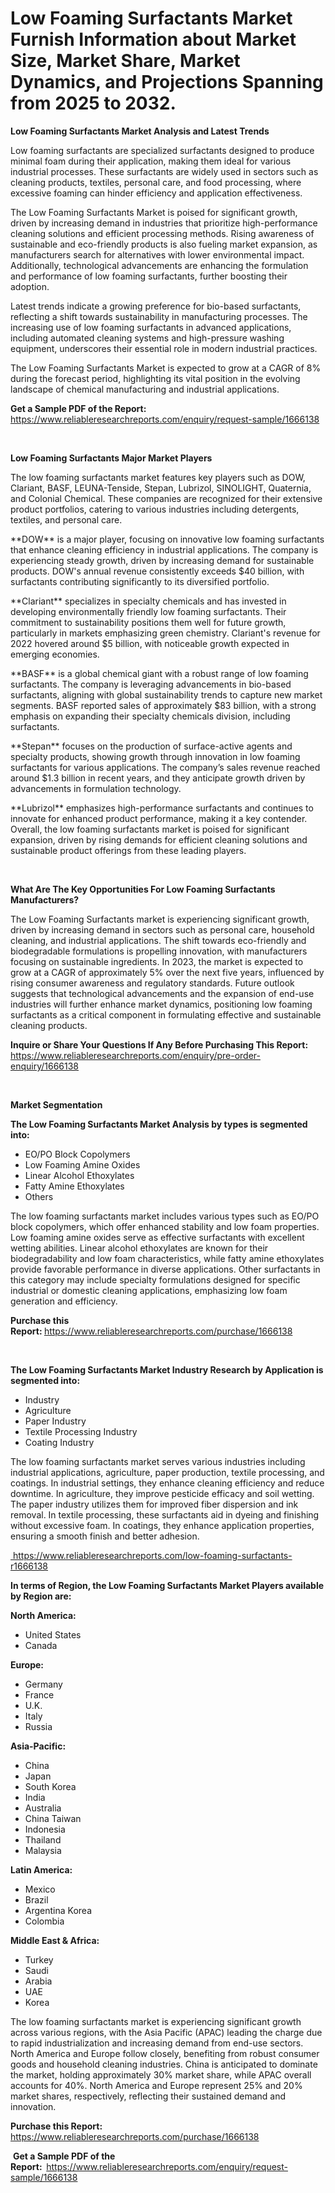 <p><h1>Low Foaming Surfactants Market Furnish Information about Market Size, Market Share, Market Dynamics, and Projections Spanning from 2025 to 2032.</h1></p><p><strong>Low Foaming Surfactants Market Analysis and Latest Trends</strong></p>
<p><p>Low foaming surfactants are specialized surfactants designed to produce minimal foam during their application, making them ideal for various industrial processes. These surfactants are widely used in sectors such as cleaning products, textiles, personal care, and food processing, where excessive foaming can hinder efficiency and application effectiveness.</p><p>The Low Foaming Surfactants Market is poised for significant growth, driven by increasing demand in industries that prioritize high-performance cleaning solutions and efficient processing methods. Rising awareness of sustainable and eco-friendly products is also fueling market expansion, as manufacturers search for alternatives with lower environmental impact. Additionally, technological advancements are enhancing the formulation and performance of low foaming surfactants, further boosting their adoption.</p><p>Latest trends indicate a growing preference for bio-based surfactants, reflecting a shift towards sustainability in manufacturing processes. The increasing use of low foaming surfactants in advanced applications, including automated cleaning systems and high-pressure washing equipment, underscores their essential role in modern industrial practices.</p><p>The Low Foaming Surfactants Market is expected to grow at a CAGR of 8% during the forecast period, highlighting its vital position in the evolving landscape of chemical manufacturing and industrial applications.</p></p>
<p><strong>Get a Sample PDF of the Report:&nbsp;</strong> <a href="https://www.reliableresearchreports.com/enquiry/request-sample/1666138?utm_campaign=2853&utm_medium=2&utm_source=Github&utm_content=ia&utm_term=17042025&utm_id=low-foaming-surfactants">https://www.reliableresearchreports.com/enquiry/request-sample/1666138</a></p>
<p>&nbsp;</p>
<p><strong>Low Foaming Surfactants Major Market Players</strong></p>
<p><p>The low foaming surfactants market features key players such as DOW, Clariant, BASF, LEUNA-Tenside, Stepan, Lubrizol, SINOLIGHT, Quaternia, and Colonial Chemical. These companies are recognized for their extensive product portfolios, catering to various industries including detergents, textiles, and personal care.</p><p>**DOW** is a major player, focusing on innovative low foaming surfactants that enhance cleaning efficiency in industrial applications. The company is experiencing steady growth, driven by increasing demand for sustainable products. DOW's annual revenue consistently exceeds $40 billion, with surfactants contributing significantly to its diversified portfolio.</p><p>**Clariant** specializes in specialty chemicals and has invested in developing environmentally friendly low foaming surfactants. Their commitment to sustainability positions them well for future growth, particularly in markets emphasizing green chemistry. Clariant's revenue for 2022 hovered around $5 billion, with noticeable growth expected in emerging economies.</p><p>**BASF** is a global chemical giant with a robust range of low foaming surfactants. The company is leveraging advancements in bio-based surfactants, aligning with global sustainability trends to capture new market segments. BASF reported sales of approximately $83 billion, with a strong emphasis on expanding their specialty chemicals division, including surfactants.</p><p>**Stepan** focuses on the production of surface-active agents and specialty products, showing growth through innovation in low foaming surfactants for various applications. The company’s sales revenue reached around $1.3 billion in recent years, and they anticipate growth driven by advancements in formulation technology.</p><p>**Lubrizol** emphasizes high-performance surfactants and continues to innovate for enhanced product performance, making it a key contender. Overall, the low foaming surfactants market is poised for significant expansion, driven by rising demands for efficient cleaning solutions and sustainable product offerings from these leading players.</p></p>
<p>&nbsp;</p>
<p><strong>What Are The Key Opportunities For Low Foaming Surfactants Manufacturers?</strong></p>
<p><p>The Low Foaming Surfactants market is experiencing significant growth, driven by increasing demand in sectors such as personal care, household cleaning, and industrial applications. The shift towards eco-friendly and biodegradable formulations is propelling innovation, with manufacturers focusing on sustainable ingredients. In 2023, the market is expected to grow at a CAGR of approximately 5% over the next five years, influenced by rising consumer awareness and regulatory standards. Future outlook suggests that technological advancements and the expansion of end-use industries will further enhance market dynamics, positioning low foaming surfactants as a critical component in formulating effective and sustainable cleaning products.</p></p>
<p><strong>Inquire or Share Your Questions If Any Before Purchasing This Report:</strong> <a href="https://www.reliableresearchreports.com/enquiry/pre-order-enquiry/1666138?utm_campaign=2853&utm_medium=2&utm_source=Github&utm_content=ia&utm_term=17042025&utm_id=low-foaming-surfactants">https://www.reliableresearchreports.com/enquiry/pre-order-enquiry/1666138</a></p>
<p>&nbsp;</p>
<p><strong>Market Segmentation</strong></p>
<p><strong>The Low Foaming Surfactants Market Analysis by types is segmented into:</strong></p>
<p><ul><li>EO/PO Block Copolymers</li><li>Low Foaming Amine Oxides</li><li>Linear Alcohol Ethoxylates</li><li>Fatty Amine Ethoxylates</li><li>Others</li></ul></p>
<p><p>The low foaming surfactants market includes various types such as EO/PO block copolymers, which offer enhanced stability and low foam properties. Low foaming amine oxides serve as effective surfactants with excellent wetting abilities. Linear alcohol ethoxylates are known for their biodegradability and low foam characteristics, while fatty amine ethoxylates provide favorable performance in diverse applications. Other surfactants in this category may include specialty formulations designed for specific industrial or domestic cleaning applications, emphasizing low foam generation and efficiency.</p></p>
<p><strong>Purchase this Report:&nbsp;</strong><a href="https://www.reliableresearchreports.com/purchase/1666138?utm_campaign=2853&utm_medium=2&utm_source=Github&utm_content=ia&utm_term=17042025&utm_id=low-foaming-surfactants">https://www.reliableresearchreports.com/purchase/1666138</a></p>
<p>&nbsp;</p>
<p><strong>The Low Foaming Surfactants Market Industry Research by Application is segmented into:</strong></p>
<p><ul><li>Industry</li><li>Agriculture</li><li>Paper Industry</li><li>Textile Processing Industry</li><li>Coating Industry</li></ul></p>
<p><p>The low foaming surfactants market serves various industries including industrial applications, agriculture, paper production, textile processing, and coatings. In industrial settings, they enhance cleaning efficiency and reduce downtime. In agriculture, they improve pesticide efficacy and soil wetting. The paper industry utilizes them for improved fiber dispersion and ink removal. In textile processing, these surfactants aid in dyeing and finishing without excessive foam. In coatings, they enhance application properties, ensuring a smooth finish and better adhesion.</p></p>
<p><a href="https://www.reliableresearchreports.com/low-foaming-surfactants-r1666138?utm_campaign=2853&utm_medium=2&utm_source=Github&utm_content=ia&utm_term=17042025&utm_id=low-foaming-surfactants">&nbsp;https://www.reliableresearchreports.com/low-foaming-surfactants-r1666138</a></p>
<p><strong>In terms of Region, the Low Foaming Surfactants Market Players available by Region are:</strong></p>
<p>
    <p> <strong> North America: </strong>
        <ul>
            <li>United States</li>
            <li>Canada</li>
        </ul>
        </p> 
    <p> <strong> Europe: </strong>
        <ul>
            <li>Germany</li>
            <li>France</li>
            <li>U.K.</li>
            <li>Italy</li>
            <li>Russia</li>
        </ul>
        </p> 
    <p> <strong> Asia-Pacific: </strong>
        <ul>
            <li>China</li>
            <li>Japan</li>
            <li>South Korea</li>
            <li>India</li>
            <li>Australia</li>
            <li>China Taiwan</li>
            <li>Indonesia</li>
            <li>Thailand</li>
            <li>Malaysia</li>
        </ul>
        </p> 
    <p> <strong> Latin America: </strong>
        <ul>
            <li>Mexico</li>
            <li>Brazil</li>
            <li>Argentina Korea</li>
            <li>Colombia</li>
        </ul>
        </p> 
    <p> <strong> Middle East & Africa: </strong>
        <ul>
            <li>Turkey</li>
            <li>Saudi</li>
            <li>Arabia</li>
            <li>UAE</li>
            <li>Korea</li>
        </ul>
    </p>
    </p>
<p><p>The low foaming surfactants market is experiencing significant growth across various regions, with the Asia Pacific (APAC) leading the charge due to rapid industrialization and increasing demand from end-use sectors. North America and Europe follow closely, benefiting from robust consumer goods and household cleaning industries. China is anticipated to dominate the market, holding approximately 30% market share, while APAC overall accounts for 40%. North America and Europe represent 25% and 20% market shares, respectively, reflecting their sustained demand and innovation.</p></p>
<p><strong>Purchase this Report: </strong><a href="https://www.reliableresearchreports.com/purchase/1666138?utm_campaign=2853&utm_medium=2&utm_source=Github&utm_content=ia&utm_term=17042025&utm_id=low-foaming-surfactants">https://www.reliableresearchreports.com/purchase/1666138</a></p>
<p>&nbsp;<strong>Get a Sample PDF of the Report:&nbsp;&nbsp;</strong><a href="https://www.reliableresearchreports.com/enquiry/request-sample/1666138?utm_campaign=2853&utm_medium=2&utm_source=Github&utm_content=ia&utm_term=17042025&utm_id=low-foaming-surfactants">https://www.reliableresearchreports.com/enquiry/request-sample/1666138</a></p>
<p><strong></strong></p>
<p><p></p><p></p><p></p></p>